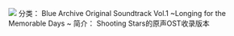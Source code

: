 ![](//static.kivo.wiki/images/music/cover/ckaIVeuZQYSxTxptHsyjEpdvF2AMsCR2.png)
分类： Blue Archive Original Soundtrack Vol.1 ~Longing for the Memorable Days ~
简介：
Shooting Stars的原声OST收录版本

